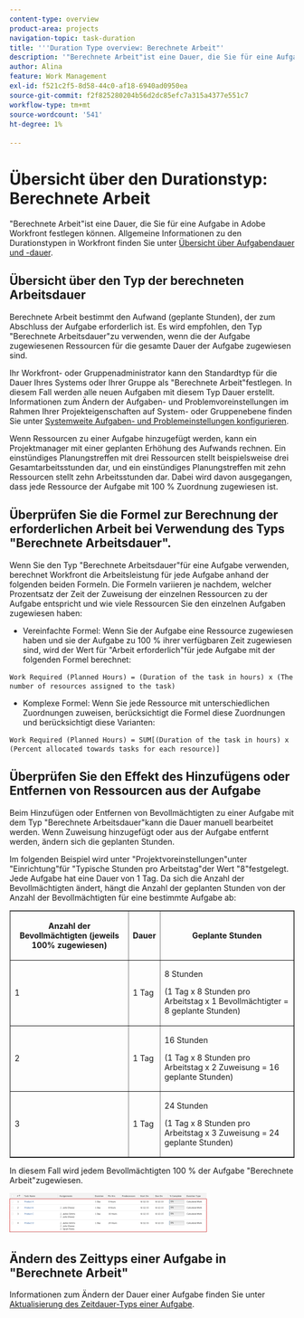 ```yaml
---
content-type: overview
product-area: projects
navigation-topic: task-duration
title: '''Duration Type overview: Berechnete Arbeit"'
description: '"Berechnete Arbeit"ist eine Dauer, die Sie für eine Aufgabe in Adobe Workfront festlegen können. Allgemeine Informationen zu den Durationstypen in Workfront finden Sie unter Übersicht über die Aufgabendauer und -dauer.'
author: Alina
feature: Work Management
exl-id: f521c2f5-8d58-44c0-af18-6940ad0950ea
source-git-commit: f2f825280204b56d2dc85efc7a315a4377e551c7
workflow-type: tm+mt
source-wordcount: '541'
ht-degree: 1%

---
```


# Übersicht über den Durationstyp: Berechnete Arbeit

&quot;Berechnete Arbeit&quot;ist eine Dauer, die Sie für eine Aufgabe in Adobe Workfront festlegen können. Allgemeine Informationen zu den Durationstypen in Workfront finden Sie unter [Übersicht über Aufgabendauer und -dauer](../../../manage-work/tasks/taskdurtn/task-duration-and-duration-type.md).

## Übersicht über den Typ der berechneten Arbeitsdauer

Berechnete Arbeit bestimmt den Aufwand (geplante Stunden), der zum Abschluss der Aufgabe erforderlich ist. Es wird empfohlen, den Typ &quot;Berechnete Arbeitsdauer&quot;zu verwenden, wenn die der Aufgabe zugewiesenen Ressourcen für die gesamte Dauer der Aufgabe zugewiesen sind.

Ihr Workfront- oder Gruppenadministrator kann den Standardtyp für die Dauer Ihres Systems oder Ihrer Gruppe als &quot;Berechnete Arbeit&quot;festlegen. In diesem Fall werden alle neuen Aufgaben mit diesem Typ Dauer erstellt. Informationen zum Ändern der Aufgaben- und Problemvoreinstellungen im Rahmen Ihrer Projekteigenschaften auf System- oder Gruppenebene finden Sie unter [Systemweite Aufgaben- und Problemeinstellungen konfigurieren](../../../administration-and-setup/set-up-workfront/configure-system-defaults/set-task-issue-preferences.md).

Wenn Ressourcen zu einer Aufgabe hinzugefügt werden, kann ein Projektmanager mit einer geplanten Erhöhung des Aufwands rechnen. Ein einstündiges Planungstreffen mit drei Ressourcen stellt beispielsweise drei Gesamtarbeitsstunden dar, und ein einstündiges Planungstreffen mit zehn Ressourcen stellt zehn Arbeitsstunden dar. Dabei wird davon ausgegangen, dass jede Ressource der Aufgabe mit 100 % Zuordnung zugewiesen ist.

## Überprüfen Sie die Formel zur Berechnung der erforderlichen Arbeit bei Verwendung des Typs &quot;Berechnete Arbeitsdauer&quot;.

Wenn Sie den Typ &quot;Berechnete Arbeitsdauer&quot;für eine Aufgabe verwenden, berechnet Workfront die Arbeitsleistung für jede Aufgabe anhand der folgenden beiden Formeln. Die Formeln variieren je nachdem, welcher Prozentsatz der Zeit der Zuweisung der einzelnen Ressourcen zu der Aufgabe entspricht und wie viele Ressourcen Sie den einzelnen Aufgaben zugewiesen haben:

* Vereinfachte Formel: Wenn Sie der Aufgabe eine Ressource zugewiesen haben und sie der Aufgabe zu 100 % ihrer verfügbaren Zeit zugewiesen sind, wird der Wert für &quot;Arbeit erforderlich&quot;für jede Aufgabe mit der folgenden Formel berechnet:

```
Work Required (Planned Hours) = (Duration of the task in hours) x (The number of resources assigned to the task)
```

* Komplexe Formel: Wenn Sie jede Ressource mit unterschiedlichen Zuordnungen zuweisen, berücksichtigt die Formel diese Zuordnungen und berücksichtigt diese Varianten:

```
Work Required (Planned Hours) = SUM[(Duration of the task in hours) x (Percent allocated towards tasks for each resource)]
```

## Überprüfen Sie den Effekt des Hinzufügens oder Entfernen von Ressourcen aus der Aufgabe

Beim Hinzufügen oder Entfernen von Bevollmächtigten zu einer Aufgabe mit dem Typ &quot;Berechnete Arbeitsdauer&quot;kann die Dauer manuell bearbeitet werden. Wenn Zuweisung hinzugefügt oder aus der Aufgabe entfernt werden, ändern sich die geplanten Stunden.

Im folgenden Beispiel wird unter &quot;Projektvoreinstellungen&quot;unter &quot;Einrichtung&quot;für &quot;Typische Stunden pro Arbeitstag&quot;der Wert &quot;8&quot;festgelegt. Jede Aufgabe hat eine Dauer von 1 Tag. Da sich die Anzahl der Bevollmächtigten ändert, hängt die Anzahl der geplanten Stunden von der Anzahl der Bevollmächtigten für eine bestimmte Aufgabe ab:

<table border="1" cellspacing="15" cellpadding="1"> 
 <col> 
 <col> 
 <col> 
 <thead> 
  <tr> 
   <th> <p><strong>Anzahl der Bevollmächtigten (jeweils 100% zugewiesen)</strong> </p> </th> 
   <th> <p><strong>Dauer</strong> </p> </th> 
   <th> <p><strong>Geplante Stunden</strong> </p> </th> 
  </tr> 
 </thead> 
 <tbody> 
  <tr> 
   <td> <p>1</p> </td> 
   <td> <p>1 Tag</p> </td> 
   <td> <p>8 Stunden</p> <p>(1 Tag x 8 Stunden pro Arbeitstag x 1 Bevollmächtigter = 8 geplante Stunden)</p> </td> 
  </tr> 
  <tr> 
   <td> <p>2</p> </td> 
   <td> <p>1 Tag</p> </td> 
   <td> <p>16 Stunden</p> <p>(1 Tag x 8 Stunden pro Arbeitstag x 2 Zuweisung = 16 geplante Stunden)</p> </td> 
  </tr> 
  <tr> 
   <td> <p>3</p> </td> 
   <td> <p>1 Tag</p> </td> 
   <td> <p>24 Stunden</p> <p>(1 Tag x 8 Stunden pro Arbeitstag x 3 Zuweisung = 24 geplante Stunden)</p> </td> 
  </tr> 
 </tbody> 
</table>

In diesem Fall wird jedem Bevollmächtigten 100 % der Aufgabe &quot;Berechnete Arbeit&quot;zugewiesen.

![](assets/calcwork-350x71.png)

## Ändern des Zeittyps einer Aufgabe in &quot;Berechnete Arbeit&quot;

Informationen zum Ändern der Dauer einer Aufgabe finden Sie unter [Aktualisierung des Zeitdauer-Typs einer Aufgabe](../../../manage-work/tasks/taskdurtn/update-duration-type-of-task.md).

<!--
<p data-mc-conditions="QuicksilverOrClassic.Draft mode">(NOTE: replaced with new article linked above)</p>
-->

<!--
<ol data-mc-conditions="QuicksilverOrClassic.Draft mode">
<li value="1">Go to a task for which you want to change the Duration Type.</li>
<li value="2"> <p data-mc-conditions="QuicksilverOrClassic.Quicksilver">Click <strong>Task Details</strong> in the left panel, then in the Overview area double click <strong>Duration Type</strong>. </p> </li>
<li value="3">Select <strong>Calculated Work</strong> from the drop-down menu.</li>
<li value="4">Click <strong>Save</strong> <strong>Changes</strong>.</li>
</ol>
-->
